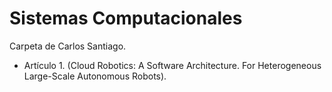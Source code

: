 # Sistemas Computacionales

Carpeta de Carlos Santiago.

  - Artículo 1. (Cloud Robotics: A Software Architecture. For Heterogeneous Large-Scale Autonomous Robots).
